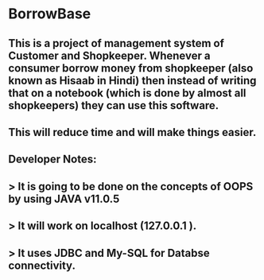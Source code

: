 # BorrowBase

## This is a project of management system of Customer and Shopkeeper. Whenever a consumer borrow money from shopkeeper (also known as Hisaab in Hindi) then instead of writing that on a notebook (which is done by almost all shopkeepers) they can use this software.
## This will reduce time and will make things easier.

## Developer Notes:
## > It is going to be done on the concepts of OOPS by using JAVA v11.0.5
## > It will work on localhost (127.0.0.1 ).
## > It uses JDBC and My-SQL for Databse connectivity.

